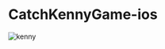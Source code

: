 # CatchKennyGame-ios

![kenny](https://user-images.githubusercontent.com/35872421/216422733-955b7eb8-1714-4802-95b6-389f8f105ac8.gif)
